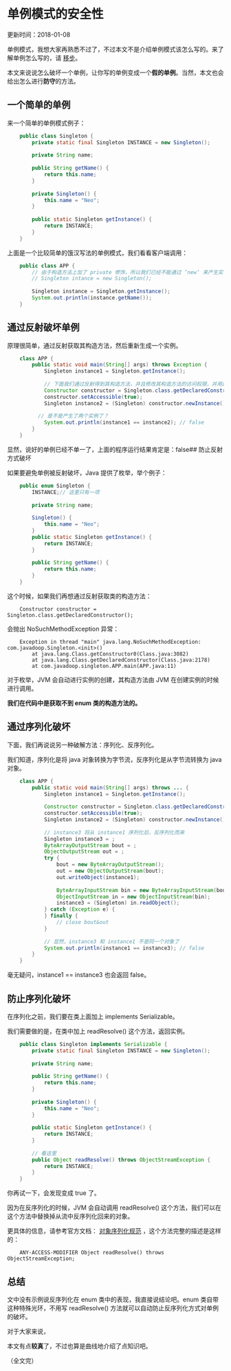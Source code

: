 # 单例模式的安全性

更新时间：2018-01-08

单例模式，我想大家再熟悉不过了，不过本文不是介绍单例模式该怎么写的。来了解单例怎么写的，请 [移步][0]。

本文来说说怎么破坏一个单例，让你写的单例变成一个**假的单例**。当然，本文也会给出怎么进行**防守**的方法。

## 一个简单的单例

来一个简单的单例模式例子：

```java
    public class Singleton {
        private static final Singleton INSTANCE = new Singleton();
    
        private String name;
    
        public String getName() {
            return this.name;
        }
    
        private Singleton() {
            this.name = "Neo";
        }
    
        public static Singleton getInstance() {
            return INSTANCE;
        }
    }
```

上面是一个比较简单的饿汉写法的单例模式，我们看看客户端调用：

```java
    public class APP {
        // 由于构造方法上加了 private 修饰，所以我们已经不能通过 ‘new’ 来产生实例了
        // Singleton intance = new Singleton();
    
        Singleton instance = Singleton.getInstance();
        System.out.println(instance.getName());
    }
```

## 通过反射破坏单例

原理很简单，通过反射获取其构造方法，然后重新生成一个实例。

```java
    class APP {
        public static void main(String[] args) throws Exception {
            Singleton instance1 = Singleton.getInstance();
    
            // 下面我们通过反射得到其构造方法，并且修改其构造方法的访问权限，并用这个构造方法构造一个对象
            Constructor constructor = Singleton.class.getDeclaredConstructor();
            constructor.setAccessible(true);
            Singleton instance2 = (Singleton) constructor.newInstance();
    
          // 是不是产生了两个实例了？
            System.out.println(instance1 == instance2); // false
        }
    }
```

显然，说好的单例已经不单一了，上面的程序运行结果肯定是：false## 防止反射方式破坏

如果要避免单例被反射破坏，Java 提供了枚举，举个例子：

```java
    public enum Singleton {
        INSTANCE;// 这里只有一项
    
        private String name;
    
        Singleton() {
            this.name = "Neo";
        }
        public static Singleton getInstance() {
            return INSTANCE;
        }
    
        public String getName() {
            return this.name;
        }
    }
```

这个时候，如果我们再想通过反射获取类的构造方法：

```
    Constructor constructor = Singleton.class.getDeclaredConstructor();
```

会抛出 NoSuchMethodException 异常：

```
    Exception in thread "main" java.lang.NoSuchMethodException: com.javadoop.Singleton.<init>()
        at java.lang.Class.getConstructor0(Class.java:3082)
        at java.lang.Class.getDeclaredConstructor(Class.java:2178)
        at com.javadoop.singleton.APP.main(APP.java:11)
```

对于枚举，JVM 会自动进行实例的创建，其构造方法由 JVM 在创建实例的时候进行调用。

**我们在代码中是获取不到 enum 类的构造方法的。**

## 通过序列化破坏

下面，我们再说说另一种破解方法：序列化、反序列化。

我们知道，序列化是将 java 对象转换为字节流，反序列化是从字节流转换为 java 对象。

```java
    class APP {
        public static void main(String[] args) throws ... {
            Singleton instance1 = Singleton.getInstance();
    
            Constructor constructor = Singleton.class.getDeclaredConstructor();
            constructor.setAccessible(true);
            Singleton instance2 = (Singleton) constructor.newInstance();
    
            // instance3 将从 instance1 序列化后，反序列化而来
            Singleton instance3 = ;
            ByteArrayOutputStream bout = ;
            ObjectOutputStream out = ;
            try {
                bout = new ByteArrayOutputStream();
                out = new ObjectOutputStream(bout);
                out.writeObject(instance1);
    
                ByteArrayInputStream bin = new ByteArrayInputStream(bout.toByteArray());
                ObjectInputStream in = new ObjectInputStream(bin);
                instance3 = (Singleton) in.readObject();
            } catch (Exception e) {
            } finally {
                // close bout&out
            }
    
            // 显然，instance3 和 instance1 不是同一个对象了
            System.out.println(instance1 == instance3); // false
        }
    }
```

毫无疑问，instance1 == instance3 也会返回 false。

## 防止序列化破坏

在序列化之前，我们要在类上面加上 implements Serializable。

我们需要做的是，在类中加上 readResolve() 这个方法，返回实例。

```java
    public class Singleton implements Serializable {
        private static final Singleton INSTANCE = new Singleton();
    
        private String name;
    
        public String getName() {
            return this.name;
        }
    
        private Singleton() {
            this.name = "Neo";
        }
    
        public static Singleton getInstance() {
            return INSTANCE;
        }
    
        // 看这里
        public Object readResolve() throws ObjectStreamException {
            return INSTANCE;
        }
    }
```

你再试一下，会发现变成 true 了。

因为在反序列化的时候，JVM 会自动调用 readResolve() 这个方法，我们可以在这个方法中替换掉从流中反序列化回来的对象。

更具体的信息，请参考官方文档： [对象序列化规范][1] ，这个方法完整的描述是这样的：

```
    ANY-ACCESS-MODIFIER Object readResolve() throws ObjectStreamException;
```

## 总结

文中没有示例说反序列化在 enum 类中的表现，我直接说结论吧。enum 类自带这种特殊光环，不用写 readResolve() 方法就可以自动防止反序列化方式对单例的破坏。

对于大家来说，

本文有点**较真**了，不过也算是曲线地介绍了点知识吧。

（全文完）

[0]: https://www.javadoop.com/post/singleton-not-single
[1]: https://docs.oracle.com/javase/7/docs/platform/serialization/spec/input.html#5903